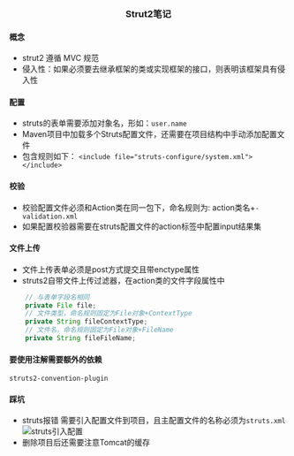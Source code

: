 ### <center>Strut2笔记</center>
#### 概念
* strut2 遵循 MVC 规范
* 侵入性：如果必须要去继承框架的类或实现框架的接口，则表明该框架具有侵入性
#### 配置
* struts的表单需要添加对象名，形如：`user.name`
* Maven项目中加载多个Struts配置文件，还需要在项目结构中手动添加配置文件
* 包含规则如下：
`<include file="struts-configure/system.xml"></include>`

#### 校验
* 校验配置文件必须和Action类在同一包下，命名规则为: action类名+`-validation.xml`
* 如果配置校验器需要在struts配置文件的action标签中配置input结果集

#### 文件上传
* 文件上传表单必须是post方式提交且带enctype属性
* struts2自带文件上传过滤器，在action类的文件字段属性中
```java
    // 与表单字段名相同
    private File file;
    // 文件类型，命名规则固定为File对象+ContextType
    private String fileContextType;
    // 文件名，命名规则固定为File对象+FileName
    private String fileFileName;
```

#### 要使用注解需要额外的依赖
`struts2-convention-plugin`

#### 踩坑
* struts报错
需要引入配置文件到项目，且主配置文件的名称必须为`struts.xml`
![struts引入配置](F:/Git/StudyNotes/Images/strut-config.png)
* 删除项目后还需要注意Tomcat的缓存